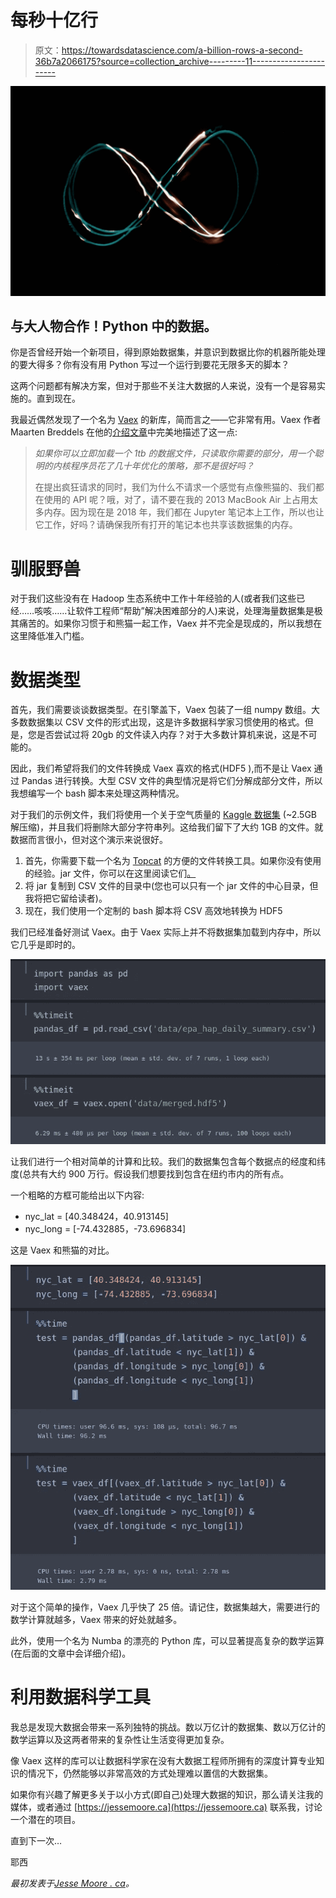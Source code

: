 # 每秒十亿行

> 原文：<https://towardsdatascience.com/a-billion-rows-a-second-36b7a2066175?source=collection_archive---------11----------------------->

![](img/a7550dd5fa85ef827a0a2099957a3e68.png)

## 与大人物合作！Python 中的数据。

你是否曾经开始一个新项目，得到原始数据集，并意识到数据比你的机器所能处理的要大得多？你有没有用 Python 写过一个运行到要花无限多天的脚本？

这两个问题都有解决方案，但对于那些不关注大数据的人来说，没有一个是容易实施的。直到现在。

我最近偶然发现了一个名为 [Vaex](https://github.com/vaexio/vaex/blob/master/docs/source/index.ipynb) 的新库，简而言之——它非常有用。Vaex 作者 Maarten Breddels 在他的[介绍文章](/vaex-out-of-core-dataframes-for-python-and-fast-visualization-12c102db044a)中完美地描述了这一点:

> *如果你可以立即加载一个 1tb 的数据文件，只读取你需要的部分，用一个聪明的内核程序员花了几十年优化的策略，那不是很好吗？*
> 
> 在提出疯狂请求的同时，我们为什么不请求一个感觉有点像熊猫的、我们都在使用的 API 呢？哦，对了，请不要在我的 2013 MacBook Air 上占用太多内存。因为现在是 2018 年，我们都在 Jupyter 笔记本上工作，所以也让它工作，好吗？请确保我所有打开的笔记本也共享该数据集的内存。

# 驯服野兽

对于我们这些没有在 Hadoop 生态系统中工作十年经验的人(或者我们这些已经……咳咳……让软件工程师“帮助”解决困难部分的人)来说，处理海量数据集是极其痛苦的。如果你习惯于和熊猫一起工作，Vaex 并不完全是现成的，所以我想在这里降低准入门槛。

# 数据类型

首先，我们需要谈谈数据类型。在引擎盖下，Vaex 包装了一组 numpy 数组。大多数数据集以 CSV 文件的形式出现，这是许多数据科学家习惯使用的格式。但是，您是否尝试过将 20gb 的文件读入内存？对于大多数计算机来说，这是不可能的。

因此，我们希望将我们的文件转换成 Vaex 喜欢的格式(HDF5 ),而不是让 Vaex 通过 Pandas 进行转换。大型 CSV 文件的典型情况是将它们分解成部分文件，所以我想编写一个 bash 脚本来处理这两种情况。

对于我们的示例文件，我们将使用一个关于空气质量的 [Kaggle 数据集](https://www.kaggle.com/epa/hazardous-air-pollutants) (~2.5GB 解压缩)，并且我们将删除大部分字符串列。这给我们留下了大约 1GB 的文件。就数据而言很小，但对这个演示来说很好。

1.  首先，你需要下载一个名为 [Topcat](http://www.star.bris.ac.uk/~mbt/topcat/#standalone) 的方便的文件转换工具。如果你没有使用的经验。jar 文件，你可以在这里阅读它们[。](https://en.wikipedia.org/wiki/JAR_(file_format))
2.  将 jar 复制到 CSV 文件的目录中(您也可以只有一个 jar 文件的中心目录，但我将把它留给读者)。
3.  现在，我们使用一个定制的 bash 脚本将 CSV 高效地转换为 HDF5

我们已经准备好测试 Vaex。由于 Vaex 实际上并不将数据集加载到内存中，所以它几乎是即时的。

![](img/adadd2d1469f10d40d12f791b215bfcf.png)

让我们进行一个相对简单的计算和比较。我们的数据集包含每个数据点的经度和纬度(总共有大约 900 万行。假设我们想要找到包含在纽约市内的所有点。

一个粗略的方框可能给出以下内容:

*   nyc_lat = [40.348424，40.913145]
*   nyc_long = [-74.432885，-73.696834]

这是 Vaex 和熊猫的对比。

![](img/b8719861f405cb291936780e09cdae60.png)

对于这个简单的操作，Vaex 几乎快了 25 倍。请记住，数据集越大，需要进行的数学计算就越多，Vaex 带来的好处就越多。

此外，使用一个名为 Numba 的漂亮的 Python 库，可以显著提高复杂的数学运算(在后面的文章中会详细介绍)。

# 利用数据科学工具

我总是发现大数据会带来一系列独特的挑战。数以万亿计的数据集、数以万亿计的数学运算以及这两者带来的复杂性让生活变得更加复杂。

像 Vaex 这样的库可以让数据科学家在没有大数据工程师所拥有的深度计算专业知识的情况下，仍然能够以非常高效的方式处理难以置信的大数据集。

如果你有兴趣了解更多关于以小方式(即自己)处理大数据的知识，那么请关注我的媒体，或者通过 [https://jessemoore.ca](https://jessemoore.ca) 联系我，讨论一个潜在的项目。

直到下一次…

耶西

*最初发表于*[*Jesse Moore . ca*](https://jessemoore.ca/2019/billions-rows-per-second/)*。*